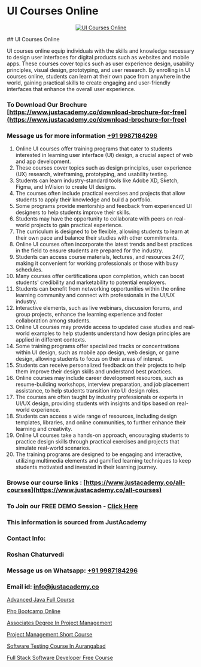 # UI Courses Online

<p align="center">
  <a href="https://justacademy.co/all-courses">
    <img src="https://ibb.co/CngWr2j" alt="UI Courses Online">
  </a>
</p>
## UI Courses Online

UI courses online equip individuals with the skills and knowledge necessary to design user interfaces for digital products such as websites and mobile apps. These courses cover topics such as user experience design, usability principles, visual design, prototyping, and user research. By enrolling in UI courses online, students can learn at their own pace from anywhere in the world, gaining practical skills to create engaging and user-friendly interfaces that enhance the overall user experience.
### To Download Our Brochure [https://www.justacademy.co/download-brochure-for-free](https://www.justacademy.co/download-brochure-for-free)
### Message us for more information [+91 9987184296](https://api.whatsapp.com/send?phone=919987184296)
1) Online UI courses offer training programs that cater to students interested in learning user interface (UI) design, a crucial aspect of web and app development.
2) These courses cover topics such as design principles, user experience (UX) research, wireframing, prototyping, and usability testing.
3) Students can learn industry-standard tools like Adobe XD, Sketch, Figma, and InVision to create UI designs.
4) The courses often include practical exercises and projects that allow students to apply their knowledge and build a portfolio.
5) Some programs provide mentorship and feedback from experienced UI designers to help students improve their skills.
6) Students may have the opportunity to collaborate with peers on real-world projects to gain practical experience.
7) The curriculum is designed to be flexible, allowing students to learn at their own pace and balance their studies with other commitments.
8) Online UI courses often incorporate the latest trends and best practices in the field to ensure students are prepared for the industry.
9) Students can access course materials, lectures, and resources 24/7, making it convenient for working professionals or those with busy schedules.
10) Many courses offer certifications upon completion, which can boost students' credibility and marketability to potential employers.
11) Students can benefit from networking opportunities within the online learning community and connect with professionals in the UI/UX industry.
12) Interactive elements, such as live webinars, discussion forums, and group projects, enhance the learning experience and foster collaboration among students.
13) Online UI courses may provide access to updated case studies and real-world examples to help students understand how design principles are applied in different contexts.
14) Some training programs offer specialized tracks or concentrations within UI design, such as mobile app design, web design, or game design, allowing students to focus on their areas of interest.
15) Students can receive personalized feedback on their projects to help them improve their design skills and understand best practices.
16) Online courses may include career development resources, such as resume-building workshops, interview preparation, and job placement assistance, to help students transition into UI design roles.
17) The courses are often taught by industry professionals or experts in UI/UX design, providing students with insights and tips based on real-world experience.
18) Students can access a wide range of resources, including design templates, libraries, and online communities, to further enhance their learning and creativity.
19) Online UI courses take a hands-on approach, encouraging students to practice design skills through practical exercises and projects that simulate real-world scenarios.
20) The training programs are designed to be engaging and interactive, utilizing multimedia elements and gamified learning techniques to keep students motivated and invested in their learning journey.

### Browse our course links : [https://www.justacademy.co/all-courses](https://www.justacademy.co/all-courses) 
### To Join our FREE DEMO Session - [Click Here](https://www.justacademy.co/register-for-course-demo)


### This information is sourced from JustAcademy
### Contact Info:
### Roshan Chaturvedi
### Message us on Whatsapp: [+91 9987184296](https://api.whatsapp.com/send?phone=919987184296)
### Email id: [info@justacademy.co](mailto:info@justacademy.co)
                
[Advanced Java Full Course](https://www.linkedin.com/pulse/advanced-java-full-course-justacademy-delhi-lwh7c?trackingId=6nZRNuIotAuEYvtE%2BFNNGA%3D%3D&lipi=urn%3Ali%3Apage%3Ad_flagship3_company_admin%3BwYu9zKHBRZajlu4pteaL6Q%3D%3D)

[Php Bootcamp Online](https://www.linkedin.com/pulse/php-bootcamp-online-justacademy-boston-4ozpe?trackingId=mv7MGI6mN%2BjXpM6V35B34w%3D%3D&lipi=urn%3Ali%3Apage%3Ad_flagship3_company_admin%3BJZkpBKQJT0CqKHGVOkLUTQ%3D%3D)

[Associates Degree In Project Management](https://medium.com/@mistersumit961/associates-degree-in-project-management-fe8e25ec336e)

[Project Management Short Course](https://medium.com/@mahi3106/project-management-short-course-97d3500daedf)

[Software Testing Course In Aurangabad](https://justacademyin.github.io/justacademy/software-testing-course-in-aurangabad)

[Full Stack Software Developer Free Course](https://justacademyin.github.io/justacademy/full-stack-software-developer-free-course)

